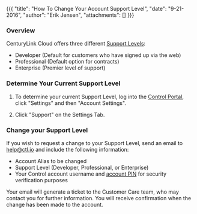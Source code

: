 {{{
  "title": "How To Change Your Account Support Level",
  "date": "9-21-2016",
  "author": "Erik Jensen",
  "attachments": []
}}}

### Overview
CenturyLink Cloud offers three different [Support Levels](https://www.ctl.io/support/):
* Developer (Default for customers who have signed up via the web)
* Professional (Default option for contracts)
* Enterprise (Premier level of support)

### Determine Your Current Support Level
1. To determine your current Support Level, log into the [Control Portal](https://control.ctl.io), click "Settings" and then "Account Settings".

2. Click "Support" on the Settings Tab.

### Change your Support Level
If you wish to request a change to your Support Level, send an email to [help@ctl.io](mailto:help@ctl.io) and include the following information:
* Account Alias to be changed
* Support Level (Developer, Professional, or Enterprise)
* Your Control account username and [account PIN](https://www.ctl.io/knowledge-base/support/pin-authentication-for-support-requests/) for security verification purposes

Your email will generate a ticket to the Customer Care team, who may contact you for further information. You will receive  confirmation when the change has been made to the account.
